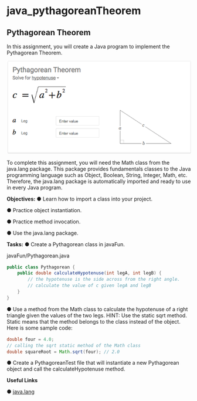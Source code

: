 # java_pythagoreanTheorem

## Pythagorean Theorem
In this assignment, you will create a Java program to implement the Pythagorean Theorem.

![pythagorean](/assignment.png)

To complete this assignment, you will need the Math class from the java.lang package. This package provides fundamentals classes to the Java programming language such as Object, Boolean, String, Integer, Math, etc. Therefore, the java.lang package is automatically imported and ready to use in every Java program.

**Objectives:**
● Learn how to import a class into your project.

● Practice object instantiation.

● Practice method invocation.

● Use the java.lang package.

**Tasks:**
● Create a Pythagorean class in javaFun.

javaFun/Pythagorean.java
```java
public class Pythagorean {
    public double calculateHypotenuse(int legA, int legB) {
        // the hypotenuse is the side across from the right angle. 
        // calculate the value of c given legA and legB
    }
}
```
● Use a method from the Math class to calculate the hypotenuse of a right triangle given the values of the two legs. HINT: Use the static sqrt method. Static means that the method belongs to the class instead of the object. Here is some sample code:

```java
double four = 4.0;
// calling the sqrt static method of the Math class
double squareRoot = Math.sqrt(four); // 2.0
```
● Create a PythagoreanTest file that will instantiate a new Pythagorean object and call the calculateHypotenuse method.

**Useful Links**

● [java.lang](https://docs.oracle.com/javase/8/docs/api/java/lang/package-summary.html)

